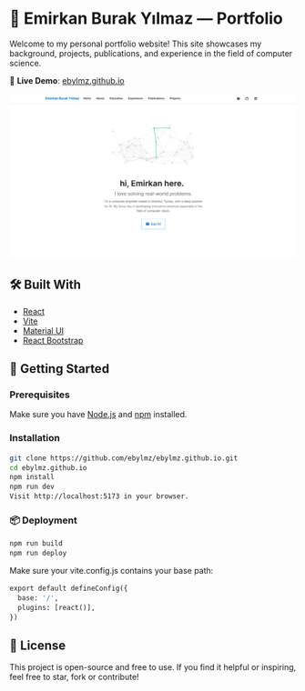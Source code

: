 # 🧠 Emirkan Burak Yılmaz — Portfolio

Welcome to my personal portfolio website! This site showcases my background, projects, publications, and experience in the field of computer science.

🔗 **Live Demo**: [ebylmz.github.io](https://ebylmz.github.io)


<div align="center">
    <img src="public/assets/ui.png" width="800"/>
</div>



## 🛠️ Built With

- [React](https://reactjs.org/)
- [Vite](https://vitejs.dev/)
- [Material UI](https://mui.com/)
- [React Bootstrap](https://react-bootstrap.github.io/)


## 🚀 Getting Started

### Prerequisites

Make sure you have [Node.js](https://nodejs.org/) and [npm](https://www.npmjs.com/) installed.

### Installation

```bash
git clone https://github.com/ebylmz/ebylmz.github.io.git
cd ebylmz.github.io
npm install
npm run dev
Visit http://localhost:5173 in your browser.
```


### 📦 Deployment
```bash
npm run build
npm run deploy
```

Make sure your vite.config.js contains your base path:
```python
export default defineConfig({
  base: '/',
  plugins: [react()],
})
```


## 📜 License
This project is open-source and free to use. If you find it helpful or inspiring, feel free to star, fork or contribute!